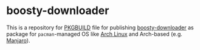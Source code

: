 
# boosty-downloader
This is a repository for [PKGBUILD](https://wiki.archlinux.org/title/PKGBUILD)
file for publishing [boosty-downloader](https://github.com/Glitchy-Sheep/boosty-downloader)
as package for `pacman`-managed OS like [Arch Linux](https://archlinux.org/)
and Arch-based (e.g. [Manjaro](https://manjaro.org/)).

